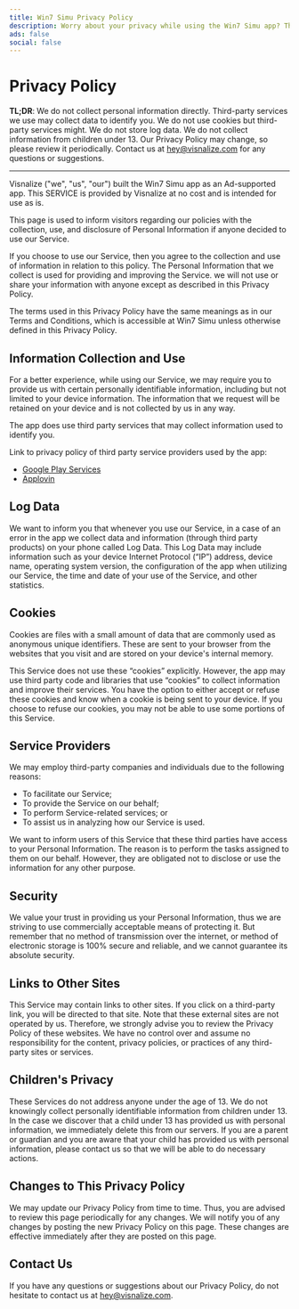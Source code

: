 ```yaml
---
title: Win7 Simu Privacy Policy
description: Worry about your privacy while using the Win7 Simu app? This page eases your concern
ads: false
social: false
---
```


# Privacy Policy

__TL;DR__: We do not collect personal information directly. Third-party services we use may collect data to identify you. We do not use cookies but third-party services might. We do not store log data. We do not collect information from children under 13. Our Privacy Policy may change, so please review it periodically. Contact us at [hey@visnalize.com](mailto:hey@visnalize.com) for any questions or suggestions.

----

Visnalize ("we", "us", "our") built the Win7 Simu app as an Ad-supported app. This SERVICE is provided by Visnalize at no cost and is intended for use as is.

This page is used to inform visitors regarding our policies with the collection, use, and disclosure of Personal Information if anyone decided to use our Service.

If you choose to use our Service, then you agree to the collection and use of information in relation to this policy. The Personal Information that we collect is used for providing and improving the Service. we will not use or share your information with anyone except as described in this Privacy Policy.

The terms used in this Privacy Policy have the same meanings as in our Terms and Conditions, which is accessible at Win7 Simu unless otherwise defined in this Privacy Policy.

## Information Collection and Use

For a better experience, while using our Service, we may require you to provide us with certain personally identifiable information, including but not limited to your device information. The information that we request will be retained on your device and is not collected by us in any way.

The app does use third party services that may collect information used to identify you.

Link to privacy policy of third party service providers used by the app:

- [Google Play Services](https://policies.google.com/privacy)
- [Applovin](https://www.applovin.com/privacy/)

## Log Data

We want to inform you that whenever you use our Service, in a case of an error in the app we collect data and information (through third party products) on your phone called Log Data. This Log Data may include information such as your device Internet Protocol (“IP”) address, device name, operating system version, the configuration of the app when utilizing our Service, the time and date of your use of the Service, and other statistics.

## Cookies

Cookies are files with a small amount of data that are commonly used as anonymous unique identifiers. These are sent to your browser from the websites that you visit and are stored on your device's internal memory.

This Service does not use these “cookies” explicitly. However, the app may use third party code and libraries that use “cookies” to collect information and improve their services. You have the option to either accept or refuse these cookies and know when a cookie is being sent to your device. If you choose to refuse our cookies, you may not be able to use some portions of this Service.

## Service Providers

We may employ third-party companies and individuals due to the following reasons:

- To facilitate our Service;
- To provide the Service on our behalf;
- To perform Service-related services; or
- To assist us in analyzing how our Service is used.

We want to inform users of this Service that these third parties have access to your Personal Information. The reason is to perform the tasks assigned to them on our behalf. However, they are obligated not to disclose or use the information for any other purpose.

## Security

We value your trust in providing us your Personal Information, thus we are striving to use commercially acceptable means of protecting it. But remember that no method of transmission over the internet, or method of electronic storage is 100% secure and reliable, and we cannot guarantee its absolute security.

## Links to Other Sites

This Service may contain links to other sites. If you click on a third-party link, you will be directed to that site. Note that these external sites are not operated by us. Therefore, we strongly advise you to review the Privacy Policy of these websites. We have no control over and assume no responsibility for the content, privacy policies, or practices of any third-party sites or services.

## Children's Privacy

These Services do not address anyone under the age of 13. We do not knowingly collect personally identifiable information from children under 13. In the case we discover that a child under 13 has provided us with personal information, we immediately delete this from our servers. If you are a parent or guardian and you are aware that your child has provided us with personal information, please contact us so that we will be able to do necessary actions.

## Changes to This Privacy Policy

We may update our Privacy Policy from time to time. Thus, you are advised to review this page periodically for any changes. We will notify you of any changes by posting the new Privacy Policy on this page. These changes are effective immediately after they are posted on this page.

## Contact Us

If you have any questions or suggestions about our Privacy Policy, do not hesitate to contact us at [hey@visnalize.com](mailto:hey@visnalize.com).
